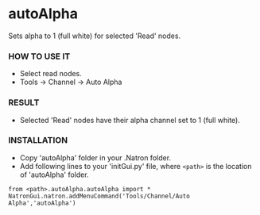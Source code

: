 # autoAlpha

Sets alpha to 1 (full white) for selected 'Read' nodes.

### HOW TO USE IT

* Select read nodes.
* Tools -> Channel -> Auto Alpha

### RESULT

* Selected 'Read' nodes have their alpha channel set to 1 (full white).

### INSTALLATION

* Copy 'autoAlpha' folder in your .Natron folder.
* Add following lines to your 'initGui.py' file, where ``<path>`` is the location of 'autoAlpha' folder.

```
from <path>.autoAlpha.autoAlpha import *
NatronGui.natron.addMenuCommand('Tools/Channel/Auto Alpha','autoAlpha')
```